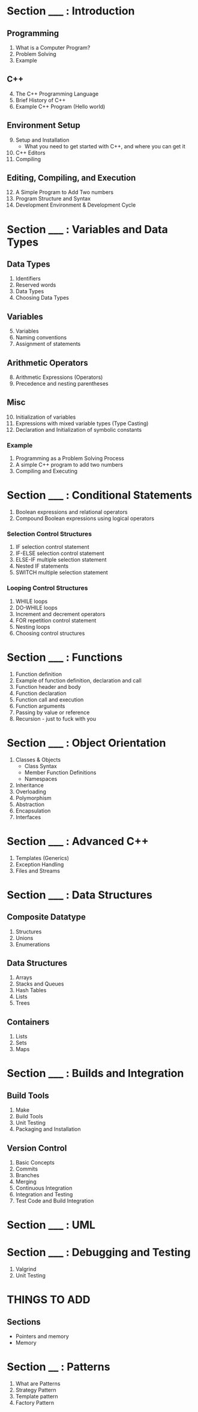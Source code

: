 # Section ___ : Introduction
## Programming
1. What is a Computer Program?
2. Problem Solving
3. Example
## C++
4. The C++ Programming Language
7. Brief History of C++
8. Example C++ Program (Hello world)
## Environment Setup
9. Setup and Installation
    - What you need to get started with C++, and where you can get it
10. C++ Editors
11. Compiling
## Editing, Compiling, and Execution
12. A Simple Program to Add Two numbers
13. Program Structure and Syntax
14. Development Environment & Development Cycle



# Section ___ : Variables and Data Types
## Data Types
1. Identifiers
2. Reserved words
3. Data Types
4. Choosing Data Types
## Variables
5. Variables
6. Naming conventions
7. Assignment of statements
## Arithmetic Operators
8. Arithmetic Expressions (Operators)
9. Precedence and nesting parentheses
## Misc
10. Initialization of variables
11. Expressions with mixed variable types (Type Casting)
12. Declaration and Initialization of symbolic constants

### Example
1. Programming as a Problem Solving Process
2. A simple C++ program to add two numbers
3. Compiling and Executing



# Section ___ : Conditional Statements
1. Boolean expressions and relational operators
2. Compound Boolean expressions using logical operators

### Selection Control Structures
1. IF selection control statement
2. IF-ELSE selection control statement
3. ELSE-IF multiple selection statement
4. Nested IF statements
5. SWITCH multiple selection statement

### Looping Control Structures
1. WHILE loops
2. DO-WHILE loops
3. Increment and decrement operators
4. FOR repetition control statement
5. Nesting loops
6. Choosing control structures



# Section ___ : Functions
1. Function definition
2. Example of function definition, declaration and call
3. Function header and body
4. Function declaration
5. Function call and execution
6. Function arguments
7. Passing by value or reference
8. Recursion - just to fuck with you



# Section ___ : Object Orientation
1. Classes & Objects
    - Class Syntax
    - Member Function Definitions
    - Namespaces
2. Inheritance
3. Overloading
4. Polymorphism
5. Abstraction
6. Encapsulation
7. Interfaces



# Section ___ : Advanced C++
1. Templates (Generics)
2. Exception Handling
2. Files and Streams



# Section ___ : Data Structures
## Composite Datatype
1. Structures
2. Unions
3. Enumerations

## Data Structures
1. Arrays
2. Stacks and Queues
3. Hash Tables
4. Lists
5. Trees

## Containers
1. Lists
2. Sets
3. Maps



# Section ___ : Builds and Integration
## Build Tools
1. Make
2. Build Tools
3. Unit Testing
4. Packaging and Installation

## Version Control
1. Basic Concepts
2. Commits
3. Branches
4. Merging
5. Continuous Integration
6. Integration and Testing
7. Test Code and Build Integration




# Section ___ : UML



# Section ___ : Debugging and Testing
1. Valgrind
2. Unit Testing










# THINGS TO ADD #
## Sections ##
- Pointers and memory
- Memory



# Section __ : Patterns
1. What are Patterns
2. Strategy Pattern
3. Template pattern
3. Factory Pattern
